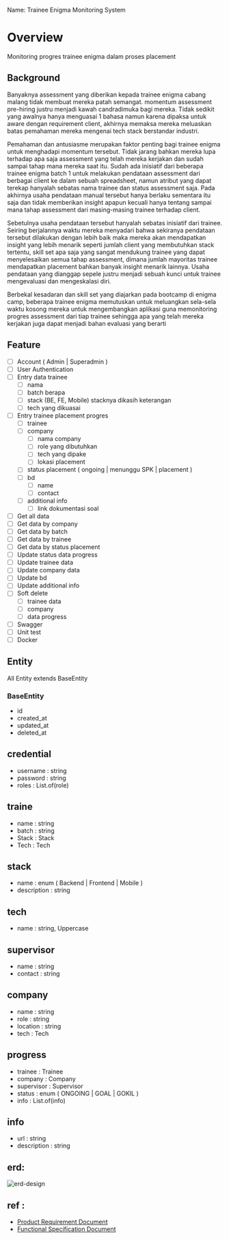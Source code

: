 Name: Trainee Enigma Monitoring System

# Overview 
Monitoring progres trainee enigma dalam proses placement

## Background 
Banyaknya assessment yang diberikan kepada trainee enigma cabang malang tidak membuat mereka patah semangat. momentum assessment pre-hiring justru menjadi kawah candradimuka bagi mereka. Tidak sedikit yang awalnya hanya menguasai 1 bahasa namun karena dipaksa untuk aware dengan requirement client, akhirnya memaksa mereka meluaskan batas pemahaman mereka mengenai tech stack berstandar industri.  

Pemahaman dan antusiasme merupakan faktor penting bagi trainee enigma untuk menghadapi momentum tersebut. Tidak jarang bahkan mereka lupa terhadap apa saja assessment yang telah mereka kerjakan dan sudah sampai tahap mana mereka saat itu. Sudah ada inisiatif dari beberapa trainee enigma batch 1 untuk melakukan pendataan assessment dari berbagai client ke dalam sebuah spreadsheet, namun atribut yang dapat terekap hanyalah sebatas nama trainee dan status assessment saja. Pada akhirnya usaha pendataan manual tersebut hanya berlaku sementara itu saja dan tidak memberikan insight apapun kecuali hanya tentang sampai mana tahap assessment dari masing-masing trainee terhadap client. 

Sebetulnya usaha pendataan tersebut hanyalah sebatas inisiatif dari trainee. Seiring berjalannya waktu mereka menyadari bahwa sekiranya pendataan tersebut dilakukan dengan lebih baik maka mereka akan mendapatkan insight yang lebih menarik seperti jumlah client yang membutuhkan stack tertentu, skill set apa saja yang sangat mendukung trainee yang dapat menyelesaikan semua tahap assessment, dimana jumlah mayoritas trainee mendapatkan placement bahkan banyak insight menarik lainnya. Usaha pendataan yang dianggap sepele justru menjadi sebuah kunci untuk trainee mengevaluasi dan mengeskalasi diri.

Berbekal kesadaran dan skill set yang diajarkan pada bootcamp di enigma camp, beberapa trainee enigma memutuskan untuk meluangkan sela-sela waktu kosong mereka untuk mengembangkan aplikasi guna memonitoring progres assessment dari tiap trainee sehingga apa yang telah mereka kerjakan juga dapat menjadi bahan evaluasi yang berarti


## Feature
- [ ] Account ( Admin | Superadmin )
- [ ] User Authentication
- [ ] Entry data trainee
	- [ ] nama
	- [ ] batch berapa
	- [ ] stack (BE, FE, Mobile) stacknya dikasih keterangan
	- [ ] tech yang dikuasai
- [ ] Entry trainee placement progres
	- [ ] trainee
	- [ ] company
		- [ ] nama company
		- [ ] role yang dibutuhkan
		- [ ] tech yang dipake
		- [ ] lokasi placement
	- [ ] status placement ( ongoing | menunggu SPK | placement )
	- [ ] bd 
		- [ ] name
		- [ ] contact
	- [ ] additional info
		- [ ] link dokumentasi soal
- [ ] Get all data
- [ ] Get data  by company
- [ ] Get data by batch
- [ ] Get data by trainee 
- [ ] Get data by status placement
- [ ] Update status data progress
- [ ] Update trainee data
- [ ] Update company data
- [ ] Update bd
- [ ] Update additional info
- [ ] Soft delete
	- [ ] trainee data
	- [ ] company
	- [ ] data progress
- [ ] Swagger
- [ ] Unit test
- [ ] Docker

## Entity
All Entity extends BaseEntity
### BaseEntity
- id
- created_at
- updated_at
- deleted_at
## credential
- username : string
- password : string
- roles : List.of(role)
## traine 
- name : string
- batch : string
- Stack : Stack
- Tech : Tech
## stack
- name : enum ( Backend | Frontend | Mobile )
- description : string
## tech
- name : string, Uppercase
## supervisor
- name : string
- contact : string
## company
- name : string
- role : string
- location : string
- tech : Tech
## progress
- trainee : Trainee
- company : Company
- supervisor : Supervisor
- status : enum ( ONGOING | GOAL | GOKIL )
- info : List.of(info)
## info
- url : string
- description : string
## erd:
![erd-design](db_spring_teams_api%20-%20public.png)
## ref :
- [Product Requirement Document](https://docs.google.com/document/d/19dzB0p3LYteBVU84wULxDAG7fMpfCFy0woUPF4cATvQ/edit?usp=sharing)
- [Functional Specification Document](https://docs.google.com/document/d/1i39KwR_z9kwGmXzsyCQLz0t6che14dzQogzQPH2OJzo/edit?usp=sharing)

